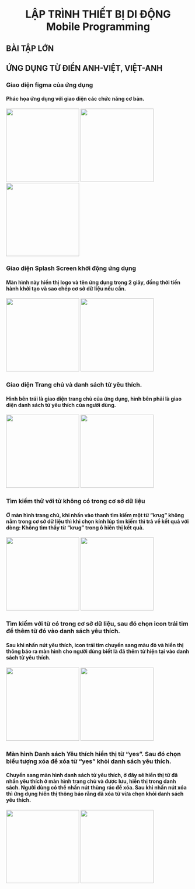 <h1 align="center">LẬP TRÌNH THIẾT BỊ DI ĐỘNG<br>Mobile Programming</h1>
<h2 align="left">BÀI TẬP LỚN</h2>
<h2 align="left">ỨNG DỤNG TỪ ĐIỂN ANH-VIỆT, VIỆT-ANH</h2>
<div>
<h3 align="left">Giao diện figma của ứng dụng</h3>
<h4 align="left">Phác họa ứng dụng với giao diện các chức năng cơ bản.</h4>
  <img src = "https://github.com/sungocanhkien/Android_App/blob/main/Vietnamese_English_Dictionary/app/src/main/res/drawable/anh_giao_dien_1.PNG" width = "200">
  <img src = "https://github.com/sungocanhkien/Android_App/blob/main/Vietnamese_English_Dictionary/app/src/main/res/drawable/anh_giao_dien_2.PNG" width = "200">
  <img src = "https://github.com/sungocanhkien/Android_App/blob/main/Vietnamese_English_Dictionary/app/src/main/res/drawable/anh_giao_dien_3.PNG" width = "200">
</div>

<div>
<h3 align="left">Giao diện Splash Screen khởi động ứng dụng</h3>
<h4 align="left">Màn hình này hiển thị logo và tên ứng dụng trong 2 giây, đồng thời tiến hành khởi tạo và sao chép cơ sở dữ liệu nếu cần.</h4>
  <img src = "https://github.com/sungocanhkien/Android_App/blob/main/Vietnamese_English_Dictionary/app/src/main/res/drawable/anh1.png" width = "200">
  <img src = "https://github.com/sungocanhkien/Android_App/blob/main/Vietnamese_English_Dictionary/app/src/main/res/drawable/anh2.png" width = "200">
</div>

<div>
<h3 align="left">Giao diện Trang chủ và danh sách từ yêu thích.</h3>
<h4 align="left">Hình bên trái là giao diện trang chủ của ứng dụng, hình bên phải là giao diện danh sách từ yêu thích của người dùng.</h4>
  <img src = "https://github.com/sungocanhkien/Android_App/blob/main/Vietnamese_English_Dictionary/app/src/main/res/drawable/anh3.PNG" width = "200">
  <img src = "https://github.com/sungocanhkien/Android_App/blob/main/Vietnamese_English_Dictionary/app/src/main/res/drawable/anh6.PNG" width = "200">
</div>

<div>
<h3 align="left">Tìm kiếm thử với từ không có trong cơ sở dữ liệu</h3>
<h4 align="left">Ở màn hình trang chủ, khi nhấn vào thanh tìm kiếm một từ “krug” không nằm trong cơ sở dữ liệu thì khi chọn kính lúp tìm kiếm thì trả về kết quả với dòng: Không tìm thấy từ “krug” trong ô hiển thị kết quả.</h4>
  <img src = "https://github.com/sungocanhkien/Android_App/blob/main/Vietnamese_English_Dictionary/app/src/main/res/drawable/anh4.PNG" width = "200">
  <img src = "https://github.com/sungocanhkien/Android_App/blob/main/Vietnamese_English_Dictionary/app/src/main/res/drawable/anh5.PNG" width = "200">
</div>

<div>
<h3 align="left">Tìm kiếm với từ có trong cơ sở dữ liệu, sau đó chọn icon trái tim để thêm từ đó vào danh sách yêu thích.</h3>
<h4 align="left">Sau khi nhấn nút yêu thích, icon trái tim chuyển sang màu đỏ và hiển thị thông báo ra màn hình cho người dùng biết là đã thêm từ hiện tại vào danh sách từ yêu thích.</h4>
  <img src = "https://github.com/sungocanhkien/Android_App/blob/main/Vietnamese_English_Dictionary/app/src/main/res/drawable/anh7.PNG" width = "200">
  <img src = "https://github.com/sungocanhkien/Android_App/blob/main/Vietnamese_English_Dictionary/app/src/main/res/drawable/anh10.png" width = "200">
</div>

<div>
<h3 align="left">Màn hình Danh sách Yêu thích hiển thị từ “yes”. Sau đó chọn biểu tượng xóa để xóa từ “yes” khỏi danh sách yêu thích.</h3>
<h4 align="left">Chuyển sang màn hình danh sách từ yêu thích, ở đây sẽ hiển thị từ đã nhấn yêu thích ở màn hình trang chủ và được lưu, hiển thị trong danh sách. Người dùng có thể nhấn nút thùng rác để xóa. Sau khi nhấn nút xóa thì ứng dụng hiển thị thông báo rằng đã xóa từ vừa chọn khỏi danh sách yêu thích.</h4>
  <img src = "https://github.com/sungocanhkien/Android_App/blob/main/Vietnamese_English_Dictionary/app/src/main/res/drawable/anh9.PNG" width = "200">
  <img src = "https://github.com/sungocanhkien/Android_App/blob/main/Vietnamese_English_Dictionary/app/src/main/res/drawable/anh8.png" width = "200">
</div>
